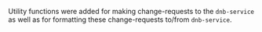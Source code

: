 Utility functions were added for making change-requests to the `dnb-service` as well as for formatting these change-requests to/from `dnb-service`.
